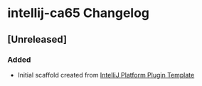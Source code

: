 <!-- Keep a Changelog guide -> https://keepachangelog.com -->

# intellij-ca65 Changelog

## [Unreleased]
### Added
- Initial scaffold created from [IntelliJ Platform Plugin Template](https://github.com/JetBrains/intellij-platform-plugin-template)
